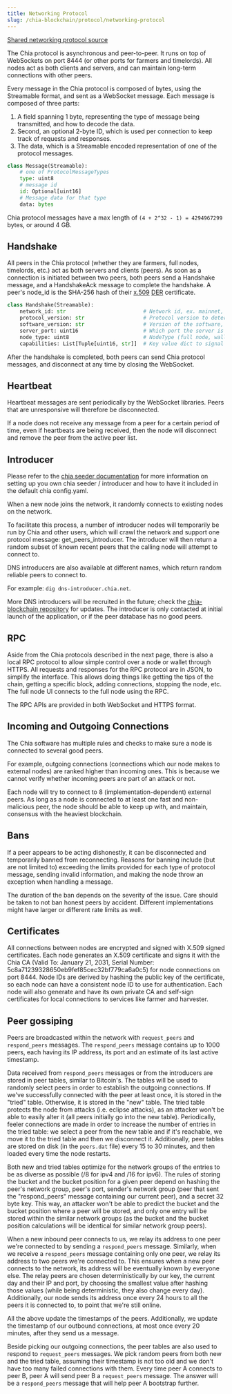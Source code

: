 ```yaml
---
title: Networking Protocol
slug: /chia-blockchain/protocol/networking-protocol
---
```


[Shared networking protocol source](https://github.com/Chia-Network/chia-blockchain/blob/main/chia/protocols/shared_protocol.py)

The Chia protocol is asynchronous and peer-to-peer. It runs on top of WebSockets on port 8444 (or other ports for farmers and timelords). All nodes act as both clients and servers, and can maintain long-term connections with other peers.

Every message in the Chia protocol is composed of bytes, using the Streamable format, and sent as a WebSocket message. Each message is composed of three parts:

1. A field spanning 1 byte, representing the type of message being transmitted, and how to decode the data.
2. Second, an optional 2-byte ID, which is used per connection to keep track of requests and responses.
3. The data, which is a Streamable encoded representation of one of the protocol messages.

```python
class Message(Streamable):
    # one of ProtocolMessageTypes
    type: uint8
    # message id
    id: Optional[uint16]
    # Message data for that type
    data: bytes

```

Chia protocol messages have a max length of `(4 + 2^32 - 1) = 4294967299` bytes, or around 4 GB.

## Handshake

All peers in the Chia protocol (whether they are farmers, full nodes, timelords, etc.) act as both servers and clients (peers). As soon as a connection is initiated between two peers, both peers send a Handshake message, and a HandshakeAck message to complete the handshake. A peer's node_id is the SHA-256 hash of their [x.509](https://en.wikipedia.org/wiki/X.509) [DER](https://wiki.openssl.org/index.php/DER) certificate.

```python
class Handshake(Streamable):
    network_id: str                         # Network id, ex. mainnet, testnet11, simulator0
    protocol_version: str                   # Protocol version to determine which messages the peer supports
    software_version: str                   # Version of the software, to debug and determine feature support
    server_port: uint16                     # Which port the server is listening on
    node_type: uint8                        # NodeType (full node, wallet, farmer, etc.)
    capabilities: List[Tuple[uint16, str]]  # Key value dict to signal support for additional capabilities/features

```

After the handshake is completed, both peers can send Chia protocol messages, and disconnect at any time by closing the WebSocket.

## Heartbeat

Heartbeat messages are sent periodically by the WebSocket libraries. Peers that are unresponsive will therefore be disconnected.

If a node does not receive any message from a peer for a certain period of time, even if heartbeats are being received, then the node will disconnect and remove the peer from the active peer list.

## Introducer

Please refer to the [chia seeder documentation](https://docs.chia.net/guides/seeder-user-guide/) for more information on setting up you own chia seeder / introducer and how to have it included in the default chia config.yaml.

When a new node joins the network, it randomly connects to existing nodes on the network.

To facilitate this process, a number of introducer nodes will temporarily be run by Chia and other users, which will crawl the network and support one protocol message: get_peers_introducer. The introducer will then return a random subset of known recent peers that the calling node will attempt to connect to.

DNS introducers are also available at different names, which return random reliable peers to connect to.

For example: `dig dns-introducer.chia.net`.

More DNS introducers will be recruited in the future; check the [chia-blockchain repository](https://github.com/Chia-Network/chia-blockchain) for updates. The introducer is only contacted at initial launch of the application, or if the peer database has no good peers.

## RPC

Aside from the Chia protocols described in the next page, there is also a local RPC protocol to allow simple control over a node or wallet through HTTPS. All requests and responses for the RPC protocol are in JSON, to simplify the interface. This allows doing things like getting the tips of the chain, getting a specific block, adding connections, stopping the node, etc. The full node UI connects to the full node using the RPC.

The RPC APIs are provided in both WebSocket and HTTPS format.

## Incoming and Outgoing Connections

The Chia software has multiple rules and checks to make sure a node is connected to several good peers.

For example, outgoing connections (connections which our node makes to external nodes) are ranked higher than incoming ones. This is because we cannot verify whether incoming peers are part of an attack or not.

Each node will try to connect to 8 (implementation-dependent) external peers. As long as a node is connected to at least one fast and non-malicious peer, the node should be able to keep up with, and maintain, consensus with the heaviest blockchain.

## Bans

If a peer appears to be acting dishonestly, it can be disconnected and temporarily banned from reconnecting. Reasons for banning include (but are not limited to) exceeding the limits provided for each type of protocol message, sending invalid information, and making the node throw an exception when handling a message.

The duration of the ban depends on the severity of the issue. Care should be taken to not ban honest peers by accident. Different implementations might have larger or different rate limits as well.

## Certificates

All connections between nodes are encrypted and signed with X.509 signed certificates. Each node generates an X.509 certificate and signs it with the Chia CA (Valid To: January 21, 2031, Serial Number: 5c8a71239328650eb9fef85cec32bf779ca6a0c5) for node connections on port 8444. Node IDs are derived by hashing the public key of the certificate, so each node can have a consistent node ID to use for authentication. Each node will also generate and have its own private CA and self-sign certificates for local connections to services like farmer and harvester.

## Peer gossiping

Peers are broadcasted within the network with `request_peers` and `respond_peers` messages. The `respond_peers` message contains up to 1000 peers, each having its IP address, its port and an estimate of its last active timestamp.

Data received from `respond_peers` messages or from the introducers are stored in peer tables, similar to Bitcoin's. The tables will be used to randomly select peers in order to establish the outgoing connections. If we've successfully connected with the peer at least once, it is stored in the "tried" table. Otherwise, it is stored in the "new" table. The tried table protects the node from attacks (i.e. eclipse attacks), as an attacker won't be able to easily alter it (all peers initially go into the new table). Periodically, feeler connections are made in order to increase the number of entries in the tried table: we select a peer from the new table and if it's reachable, we move it to the tried table and then we disconnect it. Additionally, peer tables are stored on disk (in the `peers.dat` file) every 15 to 30 minutes, and then loaded every time the node restarts.

Both new and tried tables optimize for the network groups of the entries to be as diverse as possible (/8 for ipv4 and /16 for ipv6). The rules of storing the bucket and the bucket position for a given peer depend on hashing the peer's network group, peer's port, sender's network group (peer that sent the "respond_peers" message containing our current peer), and a secret 32 byte key. This way, an attacker won't be able to predict the bucket and the bucket position where a peer will be stored, and only one entry will be stored within the similar network groups (as the bucket and the bucket position calculations will be identical for similar network group peers).

When a new inbound peer connects to us, we relay its address to one peer we're connected to by sending a `respond_peers` message. Similarly, when we receive a `respond_peers` message containing only one peer, we relay its address to two peers we're connected to. This ensures when a new peer connects to the network, its address will be eventually known by everyone else. The relay peers are chosen deterministically by our key, the current day and their IP and port, by choosing the smallest value after hashing those values (while being deterministic, they also change every day). Additionally, our node sends its address once every 24 hours to all the peers it is connected to, to point that we're still online.

All the above update the timestamps of the peers. Additionally, we update the timestamp of our outbound connections, at most once every 20 minutes, after they send us a message.

Beside picking our outgoing connections, the peer tables are also used to respond to `request_peers` messages. We pick random peers from both new and the tried table, assuming their timestamp is not too old and we don't have too many failed connections with them. Every time peer A connects to peer B, peer A will send peer B a `request_peers` message. The answer will be a `respond_peers` message that will help peer A bootstrap further.
